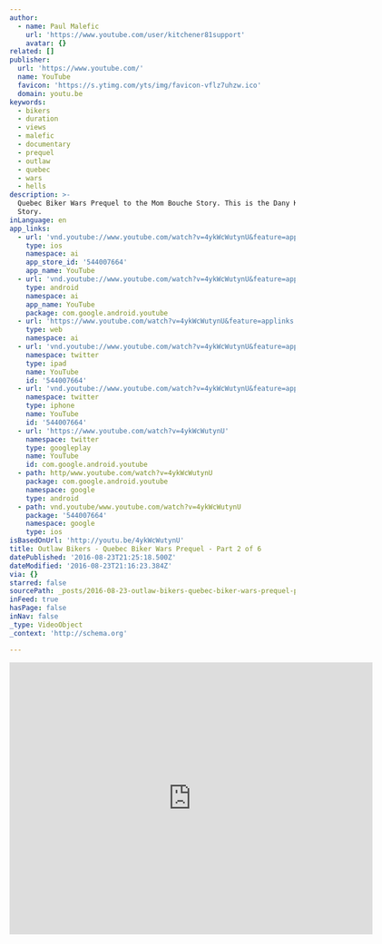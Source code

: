 ```yaml
---
author:
  - name: Paul Malefic
    url: 'https://www.youtube.com/user/kitchener81support'
    avatar: {}
related: []
publisher:
  url: 'https://www.youtube.com/'
  name: YouTube
  favicon: 'https://s.ytimg.com/yts/img/favicon-vflz7uhzw.ico'
  domain: youtu.be
keywords:
  - bikers
  - duration
  - views
  - malefic
  - documentary
  - prequel
  - outlaw
  - quebec
  - wars
  - hells
description: >-
  Quebec Biker Wars Prequel to the Mom Bouche Story. This is the Dany Kane
  Story.
inLanguage: en
app_links:
  - url: 'vnd.youtube://www.youtube.com/watch?v=4ykWcWutynU&feature=applinks'
    type: ios
    namespace: ai
    app_store_id: '544007664'
    app_name: YouTube
  - url: 'vnd.youtube://www.youtube.com/watch?v=4ykWcWutynU&feature=applinks'
    type: android
    namespace: ai
    app_name: YouTube
    package: com.google.android.youtube
  - url: 'https://www.youtube.com/watch?v=4ykWcWutynU&feature=applinks'
    type: web
    namespace: ai
  - url: 'vnd.youtube://www.youtube.com/watch?v=4ykWcWutynU&feature=applinks'
    namespace: twitter
    type: ipad
    name: YouTube
    id: '544007664'
  - url: 'vnd.youtube://www.youtube.com/watch?v=4ykWcWutynU&feature=applinks'
    namespace: twitter
    type: iphone
    name: YouTube
    id: '544007664'
  - url: 'https://www.youtube.com/watch?v=4ykWcWutynU'
    namespace: twitter
    type: googleplay
    name: YouTube
    id: com.google.android.youtube
  - path: http/www.youtube.com/watch?v=4ykWcWutynU
    package: com.google.android.youtube
    namespace: google
    type: android
  - path: vnd.youtube/www.youtube.com/watch?v=4ykWcWutynU
    package: '544007664'
    namespace: google
    type: ios
isBasedOnUrl: 'http://youtu.be/4ykWcWutynU'
title: Outlaw Bikers - Quebec Biker Wars Prequel - Part 2 of 6
datePublished: '2016-08-23T21:25:18.500Z'
dateModified: '2016-08-23T21:16:23.384Z'
via: {}
starred: false
sourcePath: _posts/2016-08-23-outlaw-bikers-quebec-biker-wars-prequel-part-2-of-6.md
inFeed: true
hasPage: false
inNav: false
_type: VideoObject
_context: 'http://schema.org'

---
```

<iframe src="http://cdn.embedly.com/widgets/media.html?src=https%3A%2F%2Fwww.youtube.com%2Fembed%2F4ykWcWutynU%3Ffeature%3Doembed&amp;url=http%3A%2F%2Fwww.youtube.com%2Fwatch%3Fv%3D4ykWcWutynU&amp;image=https%3A%2F%2Fi.ytimg.com%2Fvi%2F4ykWcWutynU%2Fhqdefault.jpg&amp;key=b7d04c9b404c499eba89ee7072e1c4f7&amp;type=text%2Fhtml&amp;schema=youtube" width="640" height="480" scrolling="no" frameborder="0" allowfullscreen="" style=""></iframe>
